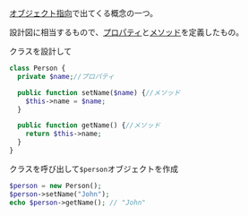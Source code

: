 

[オブジェクト指向](オブジェクト指向.md)で出てくる概念の一つ。

設計図に相当するもので、[プロパティ](プロパティ.md)と[メソッド](メソッド.md)を定義したもの。

クラスを設計して
```php
class Person {
  private $name;//プロパティ

  public function setName($name) {//メソッド
    $this->name = $name;
  }

  public function getName() {//メソッド
    return $this->name;
  }
}
```

クラスを呼び出して`$person`オブジェクトを作成
```php
$person = new Person();
$person->setName("John");
echo $person->getName(); // "John"
```

